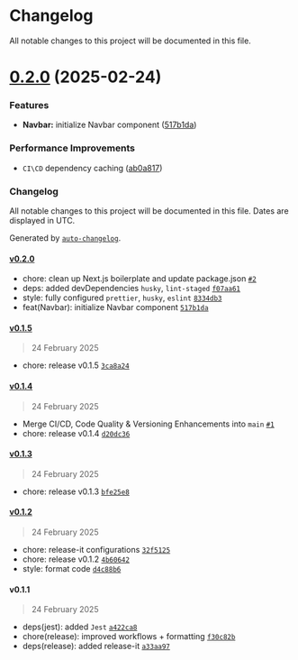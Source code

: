 # Changelog

All notable changes to this project will be documented in this file.


# [0.2.0](https://github.com/IliaKamilov/TDD-exercise/compare/v0.1.5...v0.2.0) (2025-02-24)


### Features

* **Navbar:** initialize Navbar component ([517b1da](https://github.com/IliaKamilov/TDD-exercise/commit/517b1da8599583aa779372763beebd1e8197855f))


### Performance Improvements

* `CI\CD` dependency caching ([ab0a817](https://github.com/IliaKamilov/TDD-exercise/commit/ab0a817f7b542ec3e5c398003934fc45d49f5732))

### Changelog

All notable changes to this project will be documented in this file. Dates are displayed in UTC.

Generated by [`auto-changelog`](https://github.com/CookPete/auto-changelog).

#### [v0.2.0](https://github.com/IliaKamilov/TDD-exercise/compare/v0.1.5...v0.2.0)

- chore: clean up Next.js boilerplate and update package.json [`#2`](https://github.com/IliaKamilov/TDD-exercise/pull/2)
- deps: added devDependencies `husky`, `lint-staged` [`f07aa61`](https://github.com/IliaKamilov/TDD-exercise/commit/f07aa616df9accea8f7a2e74b0e3366096527506)
- style: fully configured `prettier`, `husky`, `eslint` [`8334db3`](https://github.com/IliaKamilov/TDD-exercise/commit/8334db3c29435afa26f0ed9aa1a96fbd427d42b7)
- feat(Navbar): initialize Navbar component [`517b1da`](https://github.com/IliaKamilov/TDD-exercise/commit/517b1da8599583aa779372763beebd1e8197855f)

#### [v0.1.5](https://github.com/IliaKamilov/TDD-exercise/compare/v0.1.4...v0.1.5)

> 24 February 2025

- chore: release v0.1.5 [`3ca8a24`](https://github.com/IliaKamilov/TDD-exercise/commit/3ca8a24cb79ee339d7e000bca7b8cd2d45c9b45e)

#### [v0.1.4](https://github.com/IliaKamilov/TDD-exercise/compare/v0.1.3...v0.1.4)

> 24 February 2025

- Merge CI/CD, Code Quality & Versioning Enhancements into `main` [`#1`](https://github.com/IliaKamilov/TDD-exercise/pull/1)
- chore: release v0.1.4 [`d20dc36`](https://github.com/IliaKamilov/TDD-exercise/commit/d20dc36c248cc877f100a98bfd5ba303e80c0452)

#### [v0.1.3](https://github.com/IliaKamilov/TDD-exercise/compare/v0.1.2...v0.1.3)

> 24 February 2025

- chore: release v0.1.3 [`bfe25e8`](https://github.com/IliaKamilov/TDD-exercise/commit/bfe25e8c5c0ed738f226b0019d5c1b5c2c18aace)

#### [v0.1.2](https://github.com/IliaKamilov/TDD-exercise/compare/v0.1.1...v0.1.2)

> 24 February 2025

- chore: release-it configurations [`32f5125`](https://github.com/IliaKamilov/TDD-exercise/commit/32f5125cc679e96681e0ad38b913fc4466ea39e2)
- chore: release v0.1.2 [`4b60642`](https://github.com/IliaKamilov/TDD-exercise/commit/4b60642bc8b1b53ca1a207c158e771470b9e515d)
- style: format code [`d4c88b6`](https://github.com/IliaKamilov/TDD-exercise/commit/d4c88b6e29047d99c1f42e34da1c86c810f8bf60)

#### v0.1.1

> 24 February 2025

- deps(jest): added `Jest` [`a422ca8`](https://github.com/IliaKamilov/TDD-exercise/commit/a422ca8ae432442f4bc171c1bcbbcf680ff10d48)
- chore(release): improved workflows + formatting [`f30c82b`](https://github.com/IliaKamilov/TDD-exercise/commit/f30c82b88d10d45995516ed718cd74439cfb2607)
- deps(release): added release-it [`a33aa97`](https://github.com/IliaKamilov/TDD-exercise/commit/a33aa97e2bed276913a6e270016e10a986869236)
